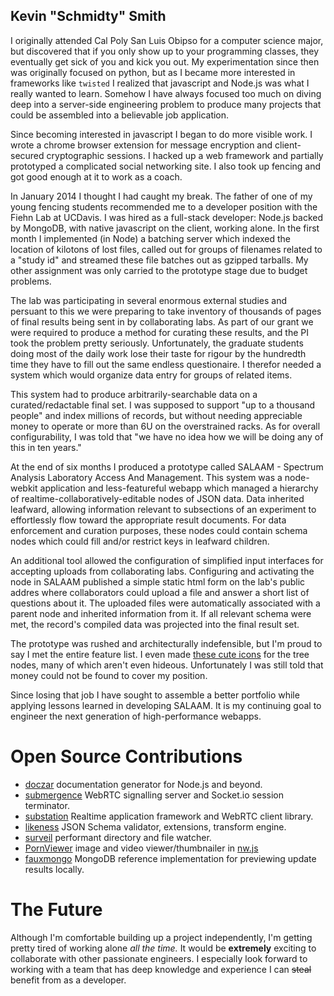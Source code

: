 Kevin "Schmidty" Smith
----------------------
I originally attended Cal Poly San Luis Obipso for a computer science major, but discovered that if
you only show up to your programming classes, they eventually get sick of you and kick you out. My
experimentation since then was originally focused on python, but as I became more interested in
frameworks like `twisted` I realized that javascript and Node.js was what I really wanted to learn.
Somehow I have always focused too much on diving deep into a server-side engineering problem to
produce many projects that could be assembled into a believable job application.

Since becoming interested in javascript I began to do more visible work. I wrote a chrome browser
extension for message encryption and client-secured cryptographic sessions. I hacked up a web
framework and partially prototyped a complicated social networking site. I also took up fencing and
got good enough at it to work as a coach.

In January 2014 I thought I had caught my break. The father of one of my young fencing students
recommended me to a developer position with the Fiehn Lab at UCDavis. I was hired as a full-stack
developer: Node.js backed by MongoDB, with native javascript on the client, working alone. In the
first month I implemented (in Node) a batching server which indexed the location of kilotons of lost
files, called out for groups of filenames related to a "study id" and streamed these file batches
out as gzipped tarballs. My other assignment was only carried to the prototype stage due to budget
problems.

The lab was participating in several enormous external studies and persuant to this we were
preparing to take inventory of thousands of pages of final results being sent in by collaborating
labs. As part of our grant we were required to produce a method for curating these results, and the
PI took the problem pretty seriously. Unfortunately, the graduate students doing most of the daily
work lose their taste for rigour by the hundredth time they have to fill out the same endless
questionaire. I therefor needed a system which would organize data entry for groups of related items. 

This system had to produce arbitrarily-searchable data on a curated/redactable final set. I was 
supposed to support "up to a thousand people" and index millions of records, but without needing 
appreciable money to operate or more than 6U on the overstrained racks. As for overall 
configurability, I was told that "we have no idea how we will be doing any of this in ten years."

At the end of six months I produced a prototype called SALAAM - Spectrum Analysis Laboratory Access
And Management. This system was a node-webkit application and less-featureful webapp which managed a
hierarchy of realtime-collaboratively-editable nodes of JSON data. Data inherited leafward, allowing
information relevant to subsections of an experiment to effortlessly flow toward the appropriate
result documents. For data enforcement and curation purposes, these nodes could contain schema nodes
which could fill and/or restrict keys in leafward children.

An additional tool allowed the configuration of simplified input interfaces for accepting uploads
from collaborating labs. Configuring and activating the node in SALAAM published a simple static 
html form on the lab's public addres where collaborators could upload a file and answer a short 
list of questions about it. The uploaded files were automatically associated with a parent node 
and inherited information from it. If all relevant schema were met, the record's compiled data was
projected into the final result set.

The prototype was rushed and architecturally indefensible, but I'm proud to say I met the entire
feature list. I even made [these cute icons](http://i.imgur.com/A7xqsWT.png) for the tree nodes,
many of which aren't even hideous. Unfortunately I was still told that money could not be found to
cover my position.

Since losing that job I have sought to assemble a better portfolio while applying lessons learned in
developing SALAAM. It is my continuing goal to engineer the next generation of high-performance
webapps.

Open Source Contributions
=========================
 * [doczar](https://github.com/shenanigans/node-doczar) documentation generator for Node.js and beyond.
 * [submergence](https://github.com/shenanigans/node-submergence) WebRTC signalling server and Socket.io session terminator.
 * [substation](https://github.com/shenanigans/node-substation) Realtime application framework and WebRTC client library.
 * [likeness](https://github.com/shenanigans/node-likeness) JSON Schema validator, extensions, transform engine.
 * [surveil](https://github.com/shenanigans/node-surveil) performant directory and file watcher.
 * [PornViewer](https://github.com/shenanigans/PornViewer) image and video viewer/thumbnailer in [nw.js](http://nwjs.io/)
 * [fauxmongo](https://github.com/shenanigans/node-fauxmongo) MongoDB reference implementation for previewing update results locally.

The Future
==========
Although I'm comfortable building up a project independently, I'm getting pretty tired of working
alone *all the time.* It would be **extremely** exciting to collaborate with other passionate
engineers. I especially look forward to working with a team that has deep knowledge and experience I
can ~~steal~~ benefit from as a developer.
